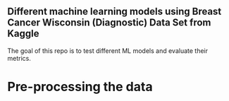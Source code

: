 ## Different machine learning models using Breast Cancer Wisconsin (Diagnostic) Data Set from Kaggle

The goal of this repo is to test different ML models and evaluate their metrics.

# Pre-processing the data
